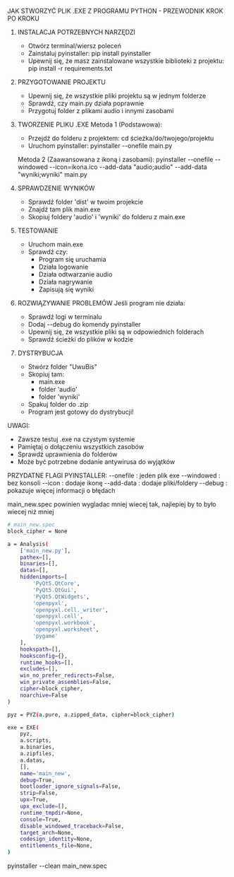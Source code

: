 
JAK STWORZYĆ PLIK .EXE Z PROGRAMU PYTHON - PRZEWODNIK KROK PO KROKU

1. INSTALACJA POTRZEBNYCH NARZĘDZI
   - Otwórz terminal/wiersz poleceń
   - Zainstaluj pyinstaller:
     pip install pyinstaller
   - Upewnij się, że masz zainstalowane wszystkie biblioteki z projektu:
     pip install -r requirements.txt

2. PRZYGOTOWANIE PROJEKTU
   - Upewnij się, że wszystkie pliki projektu są w jednym folderze
   - Sprawdź, czy main.py działa poprawnie
   - Przygotuj folder z plikami audio i innymi zasobami

3. TWORZENIE PLIKU .EXE
   Metoda 1 (Podstawowa):
   - Przejdź do folderu z projektem:
     cd ścieżka/do/twojego/projektu
   - Uruchom pyinstaller:
     pyinstaller --onefile main.py

   Metoda 2 (Zaawansowana z ikoną i zasobami):
   pyinstaller --onefile --windowed --icon=ikona.ico --add-data "audio;audio" --add-data "wyniki;wyniki" main.py

4. SPRAWDZENIE WYNIKÓW
   - Sprawdź folder 'dist' w twoim projekcie
   - Znajdź tam plik main.exe
   - Skopiuj foldery 'audio' i 'wyniki' do folderu z main.exe

5. TESTOWANIE
   - Uruchom main.exe
   - Sprawdź czy:
     * Program się uruchamia
     * Działa logowanie
     * Działa odtwarzanie audio
     * Działa nagrywanie
     * Zapisują się wyniki

6. ROZWIĄZYWANIE PROBLEMÓW
   Jeśli program nie działa:
   - Sprawdź logi w terminalu
   - Dodaj --debug do komendy pyinstaller
   - Upewnij się, że wszystkie pliki są w odpowiednich folderach
   - Sprawdź ścieżki do plików w kodzie

7. DYSTRYBUCJA
   - Stwórz folder "UwuBis"
   - Skopiuj tam:
     * main.exe
     * folder 'audio'
     * folder 'wyniki'
   - Spakuj folder do .zip
   - Program jest gotowy do dystrybucji!

UWAGI:
- Zawsze testuj .exe na czystym systemie
- Pamiętaj o dołączeniu wszystkich zasobów
- Sprawdź uprawnienia do folderów
- Może być potrzebne dodanie antywirusa do wyjątków

PRZYDATNE FLAGI PYINSTALLER:
--onefile : jeden plik exe
--windowed : bez konsoli
--icon : dodaje ikonę
--add-data : dodaje pliki/foldery
--debug : pokazuje więcej informacji o błędach



main_new.spec powinien wygladac mniej wiecej tak, najlepiej by to było wiecej niż mniej 
```bash
# main_new.spec
block_cipher = None

a = Analysis(
    ['main_new.py'],
    pathex=[],
    binaries=[],
    datas=[],
    hiddenimports=[
        'PyQt5.QtCore',
        'PyQt5.QtGui', 
        'PyQt5.QtWidgets',
        'openpyxl',
        'openpyxl.cell._writer',
        'openpyxl.cell',
        'openpyxl.workbook',
        'openpyxl.worksheet',
        'pygame'
    ],
    hookspath=[],
    hooksconfig={},
    runtime_hooks=[],
    excludes=[],
    win_no_prefer_redirects=False,
    win_private_assemblies=False,
    cipher=block_cipher,
    noarchive=False
)

pyz = PYZ(a.pure, a.zipped_data, cipher=block_cipher)

exe = EXE(
    pyz,
    a.scripts,
    a.binaries,
    a.zipfiles,
    a.datas,
    [],
    name='main_new',
    debug=True,
    bootloader_ignore_signals=False,
    strip=False,
    upx=True,
    upx_exclude=[],
    runtime_tmpdir=None,
    console=True,
    disable_windowed_traceback=False,
    target_arch=None,
    codesign_identity=None,
    entitlements_file=None,
)
```
pyinstaller --clean main_new.spec